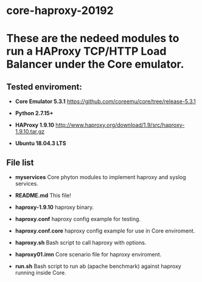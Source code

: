 # core-haproxy-20192

# These are the nedeed modules to run a HAProxy TCP/HTTP Load Balancer under the Core emulator.

## Tested enviroment:

* **Core Emulator 5.3.1** <https://github.com/coreemu/core/tree/release-5.3.1>

* **Python 2.7.15+**

* **HAProxy 1.9.10**      <http://www.haproxy.org/download/1.9/src/haproxy-1.9.10.tar.gz>

* **Ubuntu 18.04.3 LTS**

## File list

* **myservices** Core phyton modules to implement haproxy and syslog services.

* **README.md** This file!

* **haproxy-1.9.10** haproxy binary.

* **haproxy.conf** haproxy config example for testing.

* **haproxy.conf.core** haproxy config example for use in Core enviroment.

* **haproxy.sh** Bash script to call haproxy with options.

* **haproxy01.imn**	Core scenario file for haproxy enviroment.

* **run.sh** Bash script to run ab (apache benchmark) against haproxy running inside Core.
